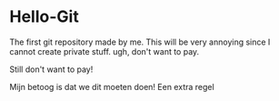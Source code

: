 # Hello-Git
The first git repository made by me.
This will be very annoying since I cannot create private stuff.
ugh, don't want to pay.

Still don't want to pay!


Mijn betoog is dat we dit moeten doen!
Een extra regel